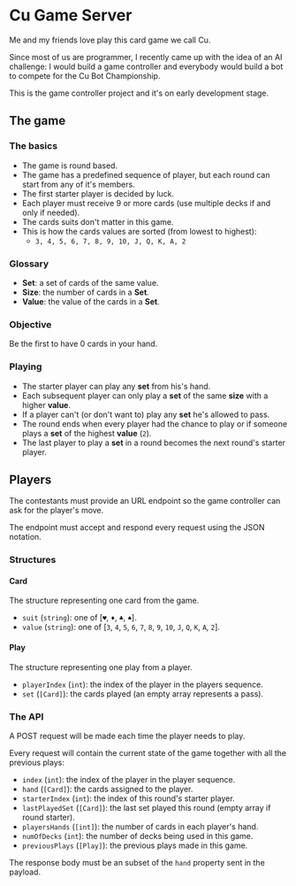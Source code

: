 # Cu Game Server

Me and my friends love play this card game we call Cu.

Since most of us are programmer, I recently came up with the idea of an AI challenge: I would build
a game controller and everybody would build a bot to compete for the Cu Bot Championship.

This is the game controller project and it's on early development stage.

## The game

### The basics

- The game is round based.
- The game has a predefined sequence of player, but each round can start from any of it's members.
- The first starter player is decided by luck.
- Each player must receive 9 or more cards (use multiple decks if and only if needed).
- The cards suits don't matter in this game.
- This is how the cards values are sorted (from lowest to highest):
  - `3, 4, 5, 6, 7, 8, 9, 10, J, Q, K, A, 2`

### Glossary

- **Set**: a set of cards of the same value.
- **Size**: the number of cards in a **Set**.
- **Value**: the value of the cards in a **Set**.

### Objective

Be the first to have 0 cards in your hand.

### Playing

- The starter player can play any **set** from his's hand.
- Each subsequent player can only play a **set** of the same **size** with a higher **value**.
- If a player can't (or don't want to) play any **set** he's allowed to pass.
- The round ends when every player had the chance to play or if someone plays a **set** of the
highest **value** (`2`).
- The last player to play a **set** in a round becomes the next round's starter player.

## Players

The contestants must provide an URL endpoint so the game controller can ask for the player's move.

The endpoint must accept and respond every request using the JSON notation.

### Structures

#### Card

The structure representing one card from the game.

- `suit` (`string`): one of [`♥`, `♦`, `♣`, `♠`].
- `value` (`string`): one of [`3`, `4`, `5`, `6`, `7`, `8`, `9`, `10`, `J`, `Q`, `K`, `A`, `2`].

#### Play

The structure representing one play from a player.

- `playerIndex` (`int`): the index of the player in the players sequence.
- `set` (`[Card]`): the cards played (an empty array represents a pass).

### The API

A POST request will be made each time the player needs to play.

Every request will contain the current state of the game together with all the previous plays:

- `index` (`int`): the index of the player in the player sequence.
- `hand` (`[Card]`): the cards assigned to the player.
- `starterIndex` (`int`): the index of this round's starter player.
- `lastPlayedSet` (`[Card]`): the last set played this round (empty array if round starter).
- `playersHands` (`[int]`): the number of cards in each player's hand.
- `numOfDecks` (`int`): the number of decks being used in this game.
- `previousPlays` (`[Play]`): the previous plays made in this game.

The response body must be an subset of the `hand` property sent in the payload.
